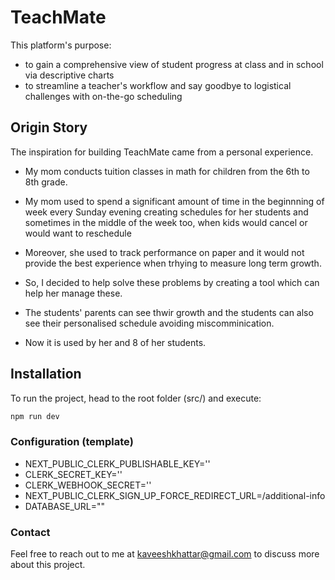 # TeachMate

This platform's purpose:

- to gain a comprehensive view of student progress at class and in school via descriptive charts
- to streamline a teacher's workflow and say goodbye to logistical challenges with on-the-go scheduling

## Origin Story
The inspiration for building TeachMate came from a personal experience.

- My mom conducts tuition classes in math for children from the 6th to 8th grade.

- My mom used to spend a significant amount of time in the beginnning of week every Sunday evening creating schedules for her students and sometimes in the middle of the week too, when kids would cancel or would want to reschedule

- Moreover, she used to track performance on paper and it would not provide the best experience when trhying to measure long term growth.

- So, I decided to help solve these problems by creating a tool which can help her manage these.

- The students' parents can see thwir growth and the students can also see their personalised schedule avoiding miscomminication.

- Now it is used by her and 8 of her students.

## Installation

To run the project, head to the root folder (src/) and execute:

```bash
npm run dev
```

### Configuration (template)

- NEXT_PUBLIC_CLERK_PUBLISHABLE_KEY=''
- CLERK_SECRET_KEY=''
- CLERK_WEBHOOK_SECRET=''
- NEXT_PUBLIC_CLERK_SIGN_UP_FORCE_REDIRECT_URL=/additional-info
- DATABASE_URL=""

### Contact

Feel free to reach out to me at kaveeshkhattar@gmail.com to discuss more about this project.
